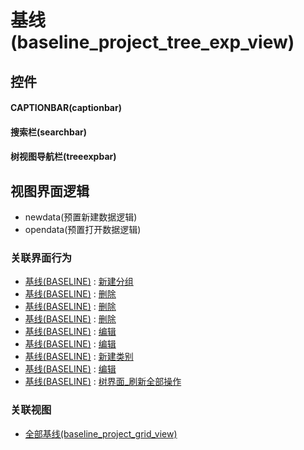 # 基线(baseline_project_tree_exp_view)  <!-- {docsify-ignore-all} -->



## 控件
#### CAPTIONBAR(captionbar)
#### 搜索栏(searchbar)
#### 树视图导航栏(treeexpbar)

## 视图界面逻辑
  * newdata(预置新建数据逻辑)
  * opendata(预置打开数据逻辑)


### 关联界面行为
  * [基线(BASELINE)](module/Base/baseline) : [新建分组](module/Base/baseline#界面行为)
  * [基线(BASELINE)](module/Base/baseline) : [删除](module/Base/baseline#界面行为)
  * [基线(BASELINE)](module/Base/baseline) : [删除](module/Base/baseline#界面行为)
  * [基线(BASELINE)](module/Base/baseline) : [删除](module/Base/baseline#界面行为)
  * [基线(BASELINE)](module/Base/baseline) : [编辑](module/Base/baseline#界面行为)
  * [基线(BASELINE)](module/Base/baseline) : [编辑](module/Base/baseline#界面行为)
  * [基线(BASELINE)](module/Base/baseline) : [新建类别](module/Base/baseline#界面行为)
  * [基线(BASELINE)](module/Base/baseline) : [编辑](module/Base/baseline#界面行为)
  * [基线(BASELINE)](module/Base/baseline) : [树界面_刷新全部操作](module/Base/baseline#界面行为)

### 关联视图
  * [全部基线(baseline_project_grid_view)](app/view/baseline_project_grid_view)

<script>
 const { createApp } = Vue
  createApp({
    data() {
      return {

      }
    }
  }).use(ElementPlus).mount('#app')
</script>